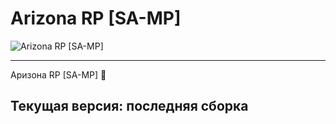 # Arizona RP [SA-MP]

![Arizona RP [SA-MP]](https://raw.githubusercontent.com/chenschmidt/Arizona-Mobile/main/IMG_20220924_062035.png)

--------------------------------------------------------------------------------------------------------------------
Аризона RP [SA-MP] :ghost:

Текущая версия: последняя сборка
--------------------------------------------------------------------------------------------------------------------

